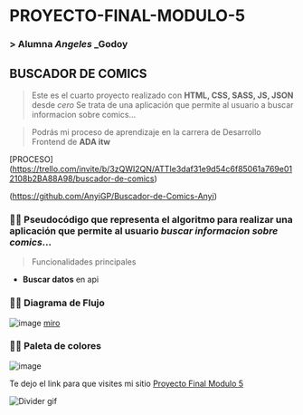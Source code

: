 # PROYECTO-FINAL-MODULO-5
### > Alumna _Angeles_ _Godoy

## BUSCADOR DE COMICS
> Este es el cuarto proyecto realizado con **HTML, CSS, SASS, JS, JSON** desde _cero_
> Se trata de una aplicación que permite al usuario a buscar informacion sobre comics...

> Podrás mi proceso de aprendizaje en la carrera de Desarrollo Frontend de **ADA itw**

[PROCESO] (https://trello.com/invite/b/3zQWI2QN/ATTIe3daf31e9d54c6f85061a769e012108b2BA88A98/buscador-de-comics)

(https://github.com/AnyiGP/Buscador-de-Comics-Anyi)

### 👩‍💻 Pseudocódigo que representa el algoritmo para realizar una aplicación que permite al usuario *buscar informacion sobre comics*...

>Funcionalidades principales
- **Buscar datos** en api


### 👩‍💻 Diagrama de Flujo

![image](#)
[miro](#)

### 👩‍💻 Paleta de colores
![image](#)

Te dejo el link para que visites mi sitio [Proyecto Final Modulo 5](https://anyigp.github.io/Buscador-de-Comics-Anyi/)


![Divider gif](https://media1.giphy.com/media/xT0GqKaASLordVtYCk/giphy.gif)





